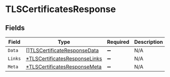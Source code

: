 # TLSCertificatesResponse


## Fields

| Field                                                                                | Type                                                                                 | Required                                                                             | Description                                                                          |
| ------------------------------------------------------------------------------------ | ------------------------------------------------------------------------------------ | ------------------------------------------------------------------------------------ | ------------------------------------------------------------------------------------ |
| `Data`                                                                               | [][TLSCertificateResponseData](../../models/shared/tlscertificateresponsedata.md)    | :heavy_minus_sign:                                                                   | N/A                                                                                  |
| `Links`                                                                              | [*TLSCertificatesResponseLinks](../../models/shared/tlscertificatesresponselinks.md) | :heavy_minus_sign:                                                                   | N/A                                                                                  |
| `Meta`                                                                               | [*TLSCertificatesResponseMeta](../../models/shared/tlscertificatesresponsemeta.md)   | :heavy_minus_sign:                                                                   | N/A                                                                                  |